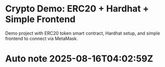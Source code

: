 # Crypto Demo: ERC20 + Hardhat + Simple Frontend

Demo project with ERC20 token smart contract, Hardhat setup, and simple frontend to connect via MetaMask.
# Auto note 2025-08-16T04:02:59Z
